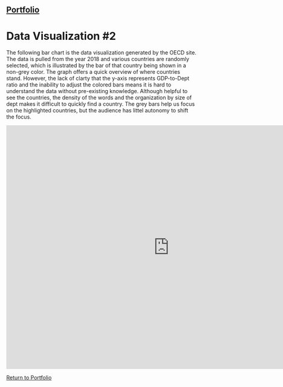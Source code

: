 ## [Portfolio](https://svp893.github.io/Philip-Portfolio/)

# Data Visualization #2

The following bar chart is the data visualization generated by the OECD site. The data is pulled from the year 2018 and various countries are randomly selected, which is illustrated by the bar of that country being shown in a non-grey color. The graph offers a quick overview of where countries stand. However, the lack of clarty that the y-axis represents GDP-to-Dept ratio and the inability to adjust the colored bars means it is hard to understand the data without pre-existing knowledge. Although helpful to see the countries, the density of the words and the organization by size of dept makes it difficult to quickly find a country. The grey bars help us focus on the highlighted countries, but the audience has littel autonomy to shift the focus. 

<iframe src="https://data.oecd.org/chart/6OkS" width="860" height="645" style="border: 0" mozallowfullscreen="true" webkitallowfullscreen="true" allowfullscreen="true"><a href="https://data.oecd.org/chart/6OkS" target="_blank">OECD Chart: General government debt, Total, % of GDP, Annual, 2018</a></iframe>
<br>



[Return to Portfolio](https://svp893.github.io/Philip-Portfolio/)
